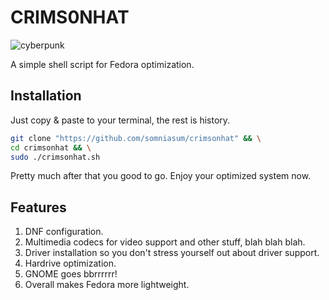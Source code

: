 # CRIMS0NHAT
![cyberpunk](https://giphy.com/gifs/Edgerunners-anime-cyberpunk-edgerunners-JYZWs0UkzK2WKBoCUM)

A simple shell script for Fedora optimization.

## Installation

Just copy & paste to your terminal, the rest is history.

```bash
git clone "https://github.com/somniasum/crimsonhat" && \
cd crimsonhat && \
sudo ./crimsonhat.sh
```
Pretty much after that you good to go. Enjoy your optimized system now.

## Features
 1. DNF configuration.
 2. Multimedia codecs for video support and other stuff, blah blah blah.
 3. Driver installation so you don't stress yourself out about driver support.
 4. Hardrive optimization.
 5. GNOME goes bbrrrrrr!
 6. Overall makes Fedora more lightweight.
